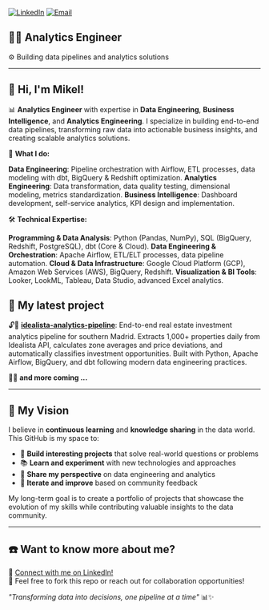 [![LinkedIn](https://img.shields.io/badge/LinkedIn-0077B5?style=for-the-badge&logo=linkedin&logoColor=white)](https://linkedin.com/in/mikel-garcia-prats)
[![Email](https://img.shields.io/badge/Email-D14836?style=for-the-badge&logo=gmail&logoColor=white)](mailto:mikel.garcia@example.com)

## 👨‍💻 Analytics Engineer

⚙ Building data pipelines and analytics solutions

---

## 👋 Hi, I'm Mikel!

📊 **Analytics Engineer** with expertise in **Data Engineering**, **Business Intelligence**, and **Analytics Engineering**. I specialize in building end-to-end data pipelines, transforming raw data into actionable business insights, and creating scalable analytics solutions.

🚀 **What I do:**

**Data Engineering**: Pipeline orchestration with Airflow, ETL processes, data modeling with dbt, BigQuery & Redshift optimization.
**Analytics Engineering**: Data transformation, data quality testing, dimensional modeling, metrics standardization.
**Business Intelligence**: Dashboard development, self-service analytics, KPI design and implementation.

🛠️ **Technical Expertise:**

**Programming & Data Analysis**: Python (Pandas, NumPy), SQL (BigQuery, Redshift, PostgreSQL), dbt (Core & Cloud).
**Data Engineering & Orchestration**: Apache Airflow, ETL/ELT processes, data pipeline automation.
**Cloud & Data Infrastructure**: Google Cloud Platform (GCP), Amazon Web Services (AWS), BigQuery, Redshift.
**Visualization & BI Tools**: Looker, LookML, Tableau, Data Studio, advanced Excel analytics.

## 🧪 My latest project

🔓🏁 **[idealista-analytics-pipeline](https://github.com/Mikel0809/idealista-analytics-pipeline)**: End-to-end real estate investment analytics pipeline for southern Madrid. Extracts 1,000+ properties daily from Idealista API, calculates zone averages and price deviations, and automatically classifies investment opportunities. Built with Python, Apache Airflow, BigQuery, and dbt following modern data engineering practices.

✍🏼 **and more coming ...**

---

## 🌱 My Vision

I believe in **continuous learning** and **knowledge sharing** in the data world. This GitHub is my space to:

- 🚀 **Build interesting projects** that solve real-world questions or problems
- 📚 **Learn and experiment** with new technologies and approaches  
- 🤝 **Share my perspective** on data engineering and analytics
- 🔄 **Iterate and improve** based on community feedback

My long-term goal is to create a portfolio of projects that showcase the evolution of my skills while contributing valuable insights to the data community.

---

## ☎️ Want to know more about me?

🔗 [Connect with me on LinkedIn!](https://linkedin.com/in/mikel-garcia-prats)  
📨 Feel free to fork this repo or reach out for collaboration opportunities!


*"Transforming data into decisions, one pipeline at a time"* 📊✨

